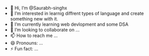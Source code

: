 - 👋 Hi, I’m @Saurabh-singhx
- 👀 I’m interested in learnig diffrent types of language and create something new with it.
- 🌱 I’m currently learning web devlopment and some DSA
- 💞️ I’m looking to collaborate on ...
- 📫 How to reach me ...
- 😄 Pronouns: ...
- ⚡ Fun fact: ...

<!---
Saurabh-singhx/Saurabh-singhx is a ✨ special ✨ repository because its `README.md` (this file) appears on your GitHub profile.
You can click the Preview link to take a look at your changes.
--->
